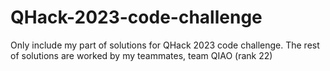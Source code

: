 # QHack-2023-code-challenge
Only include my part of solutions for QHack 2023 code challenge. The rest of solutions are worked by my teammates, team QIAO (rank 22)
